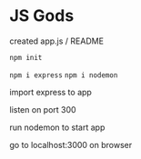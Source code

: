 # JS Gods

created app.js / README

``
npm init
``

``
npm i express
``
``
npm i nodemon
``

import express to app 

listen on port 300

run nodemon to start app

go to localhost:3000 on browser 



